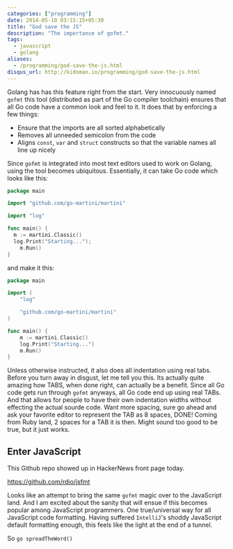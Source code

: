 ```yaml
---
categories: ["programming"]
date: 2014-05-10 03:15:15+05:30
title: "God save the JS"
description: "The importance of gofmt."
tags:
  - javascript
  - golang
aliases:
  - /programming/god-save-the-js.html
disqus_url: http://kidoman.io/programming/god-save-the-js.html
---
```


Golang has has this feature right from the start. Very innocuously named ```gofmt``` this tool (distributed as part of the Go compiler toolchain) ensures that all Go code have a common look and feel to it. It does that by enforcing a few things:

* Ensure that the imports are all sorted alphabetically
* Removes all unneeded semicolon from the code
* Aligns ```const```, ```var``` and ```struct``` constructs so that the variable names all line up nicely

Since ```gofmt``` is integrated into most text editors used to work on Golang, using the tool becomes ubiquitous. Essentially, it can take Go code which looks like this:

```go
package main

import "github.com/go-martini/martini"

import "log"

func main() {
  m := martini.Classic()
  log.Print("Starting...");
    m.Run()
}
```
and make it this:

```go
package main

import (
    "log"

    "github.com/go-martini/martini"
)

func main() {
    m := martini.Classic()
    log.Print("Starting...")
    m.Run()
}
```

Unless otherwise instructed, it also does all indentation using real tabs. Before you turn away in disgust, let me tell you this. Its actually quite amazing how TABS, when done right, can actually be a benefit. Since all Go code gets run through ```gofmt``` anyways, all Go code end up using real TABs. And that allows for people to have their own indentation widths without effecting the actual sourde code. Want more spacing, sure go ahead and ask your favorite editor to represent the TAB as 8 spaces, DONE! Coming from Ruby land, 2 spaces for a TAB it is then. Might sound too good to be true, but it just works.

## Enter JavaScript

This Github repo showed up in HackerNews front page today.

https://github.com/rdio/jsfmt

Looks like an attempt to bring the same ```gofmt``` magic over to the JavaScript land. And I am excited about the sanity that will ensue if this becomes popular among JavaScript programmers. One true/universal way for all JavaScript code formatting. Having suffered ```IntelliJ```'s shoddy JavaScript default formatting enough, this feels like the light at the end of a tunnel.

So ```go spreadTheWord()```
